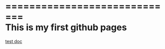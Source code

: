 =============================  
This is my first github pages  
=============================  

[test doc](./test.md) 
